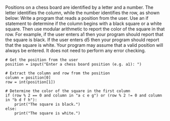 Positions on a chess board are identified by a letter and a number. The letter identifies the column, while the number identifies the row, as shown below:
Write a program that reads a position from the user. Use an if statement to determine if the column begins with a black square or a white square. Then use modular arithmetic to report the color of the square in that row. For example, if the user enters a1 then your program should report that the square is black. If the user enters d5 then your program should report that the square is white. Your program may assume that a valid position will always be entered. It does not need to perform any error checking.

```
# Get the position from the user 
position = input("Enter a chess board position (e.g. a1): ")

# Extract the column and row from the position
column = position[0]
row = int(position[1])

# Determine the color of the square in the first column
if (row % 2 == 0 and column in "a c e g") or (row % 2 != 0 and column in "b d f h"):
    print("The square is black.")
else:
    print("The square is white.")
```
